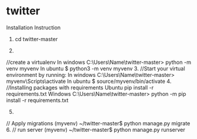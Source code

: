 # twitter
Installation Instruction
1.  cd twitter-master

2.
//create a virtualenv
    In windows
    C:\Users\Name\twitter-master> python -m venv myvenv 
    In ubuntu
    $ python3 -m venv myvenv
3.
//Start your virtual environment by running:
    In windows
    C:\Users\Name\twitter-master> myvenv\Scripts\activate
    In ubuntu
    $ source/myvenv/bin/activate
 4.
 //Installing packages with requirements
    Ubuntu
    pip install -r requirements.txt
    Windows
    C:\Users\Name\twitter-master> python -m pip install -r requirements.txt
  
  
 5.
 // Apply migrations
    (myvenv) ~/twitter-master$ python manage.py migrate
 6.
 // run server
    (myvenv) ~/twitter-master$ python manage.py runserver
    
